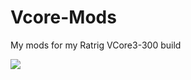 # Vcore-Mods #

My mods for my Ratrig VCore3-300 build

![](https://github.com/RURon/Vcore-Mods/blob/main/VCore3-300-Velo17.png)